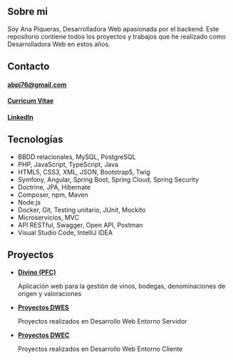 ## Sobre mi
Soy Ana Piqueras, Desarrolladora Web apasionada por el backend. Este repositorio contiene todos los proyectos y trabajos que he realizado como Desarrolladora Web en estos años.

## Contacto
#### abpj76@gmail.com
#### [Curricum Vitae](CV_ANA.pdf)
#### [LinkedIn](https://www.linkedin.com/in/ana-piqueras-3245b428b/)




## Tecnologías
- BBDD relacionales, MySQL, PostgreSQL
- PHP, JavaScript, TypeScript, Java
- HTML5, CSS3, XML, JSON, Bootstrap5, Twig
- Symfony, Angular, Spring Boot, Spring Cloud, Spring Security
- Doctrine, JPA, Hibernate
- Composer, npm, Maven
- Node.js
- Docker, Git, Testing unitario, JUnit, Mockito
- Microservicios, MVC
- API RESTful, Swagger, Open API, Postman
- Visual Studio Code, IntelliJ IDEA

## Proyectos
<ul>
  <li><strong><a href="https://github.com/anapi76/Divino.git">Divino (PFC)</a></strong></li>
   <p>Aplicación web para la gestión de vinos, bodegas, denominaciones de origen y valoraciones</p>
  <li><strong><a href="https://github.com/anapi76/DWES.git">Proyectos DWES</a></strong></li>
   <p>Proyectos realizados en Desarrollo Web Entorno Servidor</p>
  <li><strong><a href="https://github.com/anapi76/DWEC.git">Proyectos DWEC</a></strong></li>
   <p>Proyectos realizados en Desarrollo Web Entorno Cliente</p>
</ul>

